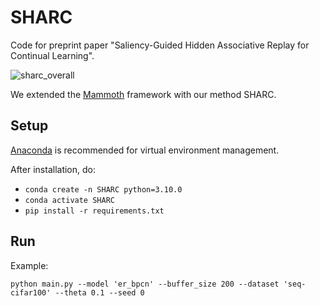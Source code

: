 # SHARC

Code for preprint paper "Saliency-Guided Hidden Associative Replay for Continual Learning".

![sharc_overall](https://github.com/AlexQilong/SHARC/assets/108171769/7216d299-ab74-43b3-a3f6-a092e23335a0)

We extended the [Mammoth](https://github.com/aimagelab/mammoth) framework with our method SHARC.

## Setup

[Anaconda](https://www.anaconda.com/download) is recommended for virtual environment management.

After installation, do:
+ `conda create -n SHARC python=3.10.0`
+ `conda activate SHARC`
+ `pip install -r requirements.txt`

## Run

Example:

`python main.py --model 'er_bpcn' --buffer_size 200 --dataset 'seq-cifar100' --theta 0.1 --seed 0`
